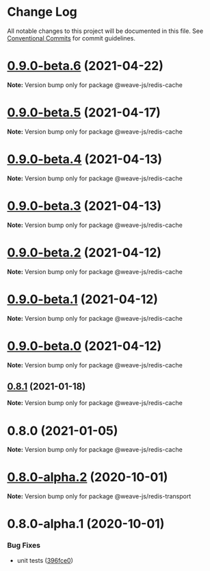 # Change Log

All notable changes to this project will be documented in this file.
See [Conventional Commits](https://conventionalcommits.org) for commit guidelines.

# [0.9.0-beta.6](https://github.com/weave-microservices/weave/compare/@weave-js/redis-cache@0.9.0-beta.5...@weave-js/redis-cache@0.9.0-beta.6) (2021-04-22)

**Note:** Version bump only for package @weave-js/redis-cache





# [0.9.0-beta.5](https://github.com/weave-microservices/weave/compare/@weave-js/redis-cache@0.9.0-beta.4...@weave-js/redis-cache@0.9.0-beta.5) (2021-04-17)

**Note:** Version bump only for package @weave-js/redis-cache





# [0.9.0-beta.4](https://github.com/weave-microservices/weave/compare/@weave-js/redis-cache@0.9.0-beta.3...@weave-js/redis-cache@0.9.0-beta.4) (2021-04-13)

**Note:** Version bump only for package @weave-js/redis-cache





# [0.9.0-beta.3](https://github.com/weave-microservices/weave/compare/@weave-js/redis-cache@0.9.0-beta.2...@weave-js/redis-cache@0.9.0-beta.3) (2021-04-13)

**Note:** Version bump only for package @weave-js/redis-cache





# [0.9.0-beta.2](https://github.com/weave-microservices/weave/compare/@weave-js/redis-cache@0.9.0-beta.1...@weave-js/redis-cache@0.9.0-beta.2) (2021-04-12)

**Note:** Version bump only for package @weave-js/redis-cache





# [0.9.0-beta.1](https://github.com/weave-microservices/weave/compare/@weave-js/redis-cache@0.9.0-beta.0...@weave-js/redis-cache@0.9.0-beta.1) (2021-04-12)

**Note:** Version bump only for package @weave-js/redis-cache





# [0.9.0-beta.0](https://github.com/weave-microservices/weave/compare/@weave-js/redis-cache@0.8.1...@weave-js/redis-cache@0.9.0-beta.0) (2021-04-12)

**Note:** Version bump only for package @weave-js/redis-cache





## [0.8.1](https://github.com/weave-microservices/weave/compare/@weave-js/redis-cache@0.8.0...@weave-js/redis-cache@0.8.1) (2021-01-18)

**Note:** Version bump only for package @weave-js/redis-cache





# 0.8.0 (2021-01-05)

**Note:** Version bump only for package @weave-js/redis-cache





# [0.8.0-alpha.2](https://github.com/weave-microservices/weave/compare/@weave-js/redis-transport@0.8.0-alpha.1...@weave-js/redis-transport@0.8.0-alpha.2) (2020-10-01)

**Note:** Version bump only for package @weave-js/redis-transport





# 0.8.0-alpha.1 (2020-10-01)


### Bug Fixes

* unit tests ([396fce0](https://github.com/weave-microservices/weave/commit/396fce0995a722c10f5086a9a96347782ef1e3a0))
